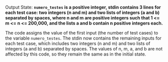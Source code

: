 Output State: **`numero_testes` is a positive integer, stdin contains 3 lines for each test case: two integers (n and m) and two lists of integers (a and b) separated by spaces, where n and m are positive integers such that 1 <= m <= n <= 200,000, and the lists a and b contain n positive integers each.**

The code assigns the value of the first input (the number of test cases) to the variable `numero_testes`. The stdin now contains the remaining inputs for each test case, which includes two integers (n and m) and two lists of integers (a and b) separated by spaces. The values of n, m, a, and b are not affected by this code, so they remain the same as in the initial state.